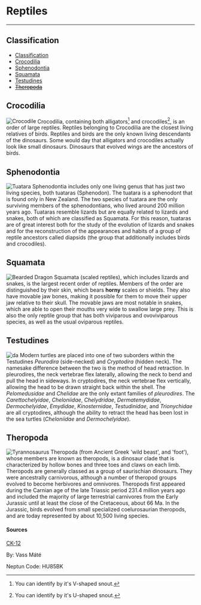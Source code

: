 # Reptiles

--- 

## Classification

- [Classification](#classification)
- [Crocodilia](#crocodilia)
- [Sphenodontia](#sphenodontia)
- [Squamata](#squamata)
- [Testudines](#testudines)
- ~~[Theropoda](#theropoda)~~

## Crocodilia
![Crocodile](https://cdnsm5-hosted.civiclive.com/UserFiles/Servers/Server_14481062/Image/City%20Hall/Departments/Animal%20Services/Urban%20Wildlife/Learn%20About%20Urban%20Wildlife/Alligators/Banner_Alligator_03.jpg)
Crocodilia, containing both alligators[^1] and crocodiles[^2], is an order of large reptiles. Reptiles belonging to Crocodilia are the closest living relatives of birds. Reptiles and birds are the only known living descendants of the dinosaurs. Some would day that alligators and crocodiles actually look like small dinosaurs. Dinosaurs that evolved wings are the ancestors of birds.

## Sphenodontia
![Tuatara](https://s3-us-west-1.amazonaws.com/scifindr/articles/image2s/000/002/740/large/Tuatara.jpg?1472788759)
Sphenodontia includes only one living genus that has just two living species, both tuataras (Sphenodon). The tuatara is a sphenodont that is found only in New Zealand. The two species of tuatara are the only surviving members of the sphenodontians, who lived around 200 million years ago. Tuataras resemble lizards but are equally related to lizards and snakes, both of which are classified as Squamata. For this reason, tuataras are of great interest both for the study of the evolution of lizards and snakes and for the reconstruction of the appearances and habits of a group of reptile ancestors called diapsids (the group that additionally includes birds and crocodiles).

## Squamata
![Bearded Dragon](https://www.pendletonvet.com/wp-content/uploads/2022/06/Paris-bearded-dragon.png)
Squamata (scaled reptiles), which includes lizards and snakes, is the largest recent order of reptiles. Members of the order are distinguished by their skin, which bears **horny** scales or shields. They also have movable jaw bones, making it possible for them to move their upper jaw relative to their skull. The movable jaws are most notable in snakes, which are able to open their mouths very wide to swallow large prey. This is also the only reptile group that has both viviparous and ovoviviparous species, as well as the usual oviparous reptiles.

## Testudines
![da](https://www.fisheries.noaa.gov/s3/styles/full_width/s3/dam-migration/hawksbill_sea_turtle.jpg?itok=ESbU98wo)
Modern turtles are placed into one of two suborders within the Testudines *Peurodira* (side-necked) and *Cryptodira* (hidden neck). The namesake difference between the two is the method of head retraction. In pleurodires, the neck vertebrae flex laterally, allowing the neck to bend and pull the head in sideways. In cryptodires, the neck vertebrae flex vertically, allowing the head to be drawn straight back within the shell. The *Pelomedusidae* and *Chelidae* are the only extant families of *pleurodires*. The *Carettochelyidae*, *Cheloniidae*, *Chelydridae*, *Dermatemydidae*, *Dermochelyidae*, *Emydidae*, *Kinosternidae*, *Testudinidae*, and *Trionychidae* are all cryptodires, although the ability to retract the head has been lost in the sea turtles (*Cheloniidae* and *Dermochelyidae*).

## Theropoda
![Tyrannosaurus](https://upload.wikimedia.org/wikipedia/commons/thumb/9/94/Tyrannosaurus_Rex_Holotype.jpg/1200px-Tyrannosaurus_Rex_Holotype.jpg)
Theropoda (from Ancient Greek 'wild beast', and 'foot'), whose members are known as theropods, is a dinosaur clade that is characterized by hollow bones and three toes and claws on each limb. Theropods are generally classed as a group of saurischian dinosaurs. They were ancestrally carnivorous, although a number of theropod groups evolved to become herbivores and omnivores. Theropods first appeared during the Carnian age of the late Triassic period 231.4 million years ago and included the majority of large terrestrial carnivores from the Early Jurassic until at least the close of the Cretaceous, about 66 Ma. In the Jurassic, birds evolved from small specialized coelurosaurian theropods, and are today represented by about 10,500 living species. 

[^1]: You can identify by it's V-shaped snout.
[^2]: You can identify by it's U-shaped snout.

#### Sources
[CK-12](https://flexbooks.ck12.org/cbook/ck-12-biology-flexbook-2.0/section/12.16/primary/lesson/reptile-classification-bio/)

By: Vass Máté

Neptun Code: HU85BK
